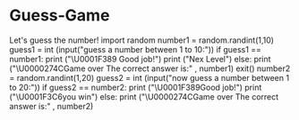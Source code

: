 # Guess-Game
Let's guess the number!
import random
number1 = random.randint(1,10)
guess1 = int (input("guess a number between 1 to 10:"))
if guess1 == number1:
    print ("\U0001F389 Good job!")
    print ("Nex Level")
else:
    print ("\U0000274CGame over The correct answer is:" , number1)
    exit()
number2 = random.randint(1,20)
guess2 = int (input("now guess a number between 1 to 20:"))
if guess2 == number2:
    print ("\U0001F389Good job!")
    print ("\U0001F3C6you win")
else: 
    print ("\U0000274CGame over The correct answer is:" , number2)
